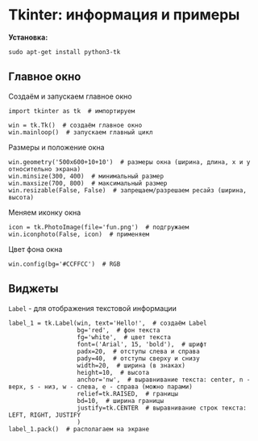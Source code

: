 # Tkinter: информация и примеры

**Установка:**

`sudo apt-get install python3-tk`

## Главное окно

Создаём и запускаем главное окно

```Python3
import tkinter as tk  # импортируем

win = tk.Tk()  # создаём главное окно
win.mainloop()  # запускаем главный цикл
```

Размеры и положение окна

```Python3
win.geometry('500x600+10+10')  # размеры окна (ширина, длина, x и y относительно экрана)
win.minsize(300, 400)  # минимальный размер
win.maxsize(700, 800)  # максимальный размер
win.resizable(False, False)  # запрещаем/разрешаем ресайз (ширина, высота)
```

Меняем иконку окна

```Python3
icon = tk.PhotoImage(file='fun.png')  # подгружаем
win.iconphoto(False, icon)  # применяем
```

Цвет фона окна

```Python3
win.config(bg='#CCFFCC')  # RGB
```

## Виджеты

`Label` - для отображения текстовой информации

```Python3
label_1 = tk.Label(win, text='Hello!',  # создаём Label
                   bg='red',  # фон текста
                   fg='white',  # цвет текста
                   font=('Arial', 15, 'bold'),  # шрифт
                   padx=20,  # отступы слева и справа
                   pady=40,  # отступы сверху и снизу
                   width=20,  # ширина (в знаках)
                   height=10,  # высота
                   anchor='nw',  # выравнивание текста: center, n - верх, s - низ, w - слева, e - справа (можно парами)
                   relief=tk.RAISED,  # границы
                   bd=10,  # ширина границы
                   justify=tk.CENTER  # выравнивание строк текста: LEFT, RIGHT, JUSTIFY
                   )
label_1.pack()  # располагаем на экране
```

